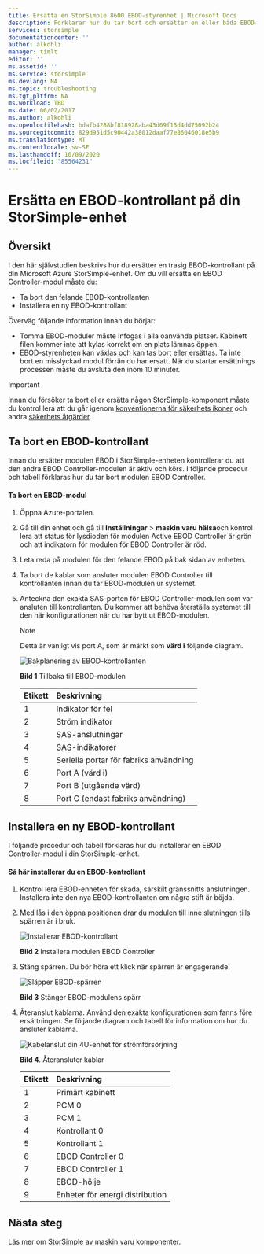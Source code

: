 ```yaml
---
title: Ersätta en StorSimple 8600 EBOD-styrenhet | Microsoft Docs
description: Förklarar hur du tar bort och ersätter en eller båda EBOD-styrenheter på en StorSimple 8600-enhet.
services: storsimple
documentationcenter: ''
author: alkohli
manager: timlt
editor: ''
ms.assetid: ''
ms.service: storsimple
ms.devlang: NA
ms.topic: troubleshooting
ms.tgt_pltfrm: NA
ms.workload: TBD
ms.date: 06/02/2017
ms.author: alkohli
ms.openlocfilehash: bdafb4288bf818928aba43d09f15d4dd75092b24
ms.sourcegitcommit: 829d951d5c90442a38012daaf77e86046018e5b9
ms.translationtype: MT
ms.contentlocale: sv-SE
ms.lasthandoff: 10/09/2020
ms.locfileid: "85564231"
---
```

# <a name="replace-an-ebod-controller-on-your-storsimple-device"></a>Ersätta en EBOD-kontrollant på din StorSimple-enhet

## <a name="overview"></a>Översikt
I den här självstudien beskrivs hur du ersätter en trasig EBOD-kontrollant på din Microsoft Azure StorSimple-enhet. Om du vill ersätta en EBOD Controller-modul måste du:

* Ta bort den felande EBOD-kontrollanten
* Installera en ny EBOD-kontrollant

Överväg följande information innan du börjar:

* Tomma EBOD-moduler måste infogas i alla oanvända platser. Kabinett filen kommer inte att kylas korrekt om en plats lämnas öppen.
* EBOD-styrenheten kan växlas och kan tas bort eller ersättas. Ta inte bort en misslyckad modul förrän du har ersatt. När du startar ersättnings processen måste du avsluta den inom 10 minuter.

> [!IMPORTANT]
> Innan du försöker ta bort eller ersätta någon StorSimple-komponent måste du kontrol lera att du går igenom [konventionerna för säkerhets ikoner](storsimple-8000-safety.md#safety-icon-conventions) och andra [säkerhets åtgärder](storsimple-8000-safety.md).

## <a name="remove-an-ebod-controller"></a>Ta bort en EBOD-kontrollant
Innan du ersätter modulen EBOD i StorSimple-enheten kontrollerar du att den andra EBOD Controller-modulen är aktiv och körs. I följande procedur och tabell förklaras hur du tar bort modulen EBOD Controller.

#### <a name="to-remove-an-ebod-module"></a>Ta bort en EBOD-modul
1. Öppna Azure-portalen.
2. Gå till din enhet och gå till **Inställningar**  >  **maskin varu hälsa**och kontrol lera att status för lysdioden för modulen Active EBOD Controller är grön och att indikatorn för modulen för EBOD Controller är röd.
3. Leta reda på modulen för den felande EBOD på bak sidan av enheten.
4. Ta bort de kablar som ansluter modulen EBOD Controller till kontrollanten innan du tar EBOD-modulen ur systemet.
5. Anteckna den exakta SAS-porten för EBOD Controller-modulen som var ansluten till kontrollanten. Du kommer att behöva återställa systemet till den här konfigurationen när du har bytt ut EBOD-modulen.
   
   > [!NOTE]
   > Detta är vanligt vis port A, som är märkt som **värd i** följande diagram.
   
    ![Bakplanering av EBOD-kontrollanten](./media/storsimple-ebod-controller-replacement/IC741049.png)
   
     **Bild 1** Tillbaka till EBOD-modulen
   
   | Etikett | Beskrivning |
   |:--- |:--- |
   | 1 |Indikator för fel |
   | 2 |Ström indikator |
   | 3 |SAS-anslutningar |
   | 4 |SAS-indikatorer |
   | 5 |Seriella portar för fabriks användning |
   | 6 |Port A (värd i) |
   | 7 |Port B (utgående värd) |
   | 8 |Port C (endast fabriks användning) |

## <a name="install-a-new-ebod-controller"></a>Installera en ny EBOD-kontrollant
I följande procedur och tabell förklaras hur du installerar en EBOD Controller-modul i din StorSimple-enhet.

#### <a name="to-install-an-ebod-controller"></a>Så här installerar du en EBOD-kontrollant
1. Kontrol lera EBOD-enheten för skada, särskilt gränssnitts anslutningen. Installera inte den nya EBOD-kontrollanten om några stift är böjda.
2. Med lås i den öppna positionen drar du modulen till inne slutningen tills spärren är i bruk.
   
    ![Installerar EBOD-kontrollant](./media/storsimple-ebod-controller-replacement/IC741050.png)
   
    **Bild 2**  Installera modulen EBOD Controller
3. Stäng spärren. Du bör höra ett klick när spärren är engagerande.
   
    ![Släpper EBOD-spärren](./media/storsimple-ebod-controller-replacement/IC741047.png)
   
    **Bild 3**  Stänger EBOD-modulens spärr
4. Återanslut kablarna. Använd den exakta konfigurationen som fanns före ersättningen. Se följande diagram och tabell för information om hur du ansluter kablarna.
   
    ![Kabelanslut din 4U-enhet för strömförsörjning](./media/storsimple-ebod-controller-replacement/IC770723.png)
   
    **Bild 4**. Återansluter kablar
   
   | Etikett | Beskrivning |
   |:--- |:--- |
   | 1 |Primärt kabinett |
   | 2 |PCM 0 |
   | 3 |PCM 1 |
   | 4 |Kontrollant 0 |
   | 5 |Kontrollant 1 |
   | 6 |EBOD Controller 0 |
   | 7 |EBOD Controller 1 |
   | 8 |EBOD-hölje |
   | 9 |Enheter för energi distribution |

## <a name="next-steps"></a>Nästa steg
Läs mer om [StorSimple av maskin varu komponenter](storsimple-8000-hardware-component-replacement.md).

